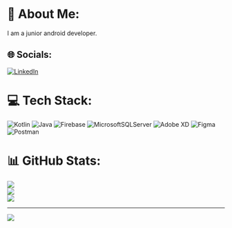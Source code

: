# 💫 About Me:
I am a junior android developer.


## 🌐 Socials:
[![LinkedIn](https://img.shields.io/badge/LinkedIn-%230077B5.svg?logo=linkedin&logoColor=white)](https://linkedin.com/in/ozancanguz) 

# 💻 Tech Stack:
![Kotlin](https://img.shields.io/badge/kotlin-%230095D5.svg?style=plastic&logo=kotlin&logoColor=white) ![Java](https://img.shields.io/badge/java-%23ED8B00.svg?style=plastic&logo=java&logoColor=white) ![Firebase](https://img.shields.io/badge/firebase-%23039BE5.svg?style=plastic&logo=firebase) ![MicrosoftSQLServer](https://img.shields.io/badge/Microsoft%20SQL%20Sever-CC2927?style=plastic&logo=microsoft%20sql%20server&logoColor=white) ![Adobe XD](https://img.shields.io/badge/Adobe%20XD-470137?style=plastic&logo=Adobe%20XD&logoColor=#FF61F6) 	![Figma](https://img.shields.io/badge/figma-%23F24E1E.svg?style=plastic&logo=figma&logoColor=white) ![Postman](https://img.shields.io/badge/Postman-FF6C37?style=plastic&logo=postman&logoColor=white)
# 📊 GitHub Stats:
![](https://github-readme-stats.vercel.app/api?username=ozancanguz&theme=dracula&hide_border=false&include_all_commits=false&count_private=false)<br/>
![](https://github-readme-streak-stats.herokuapp.com/?user=ozancanguz&theme=dracula&hide_border=false)<br/>
![](https://github-readme-stats.vercel.app/api/top-langs/?username=ozancanguz&theme=dracula&hide_border=false&include_all_commits=false&count_private=false&layout=compact)

---
[![](https://visitcount.itsvg.in/api?id=ozancanguz&icon=4&color=0)](https://visitcount.itsvg.in)

<!-- Proudly created with GPRM ( https://gprm.itsvg.in ) -->
